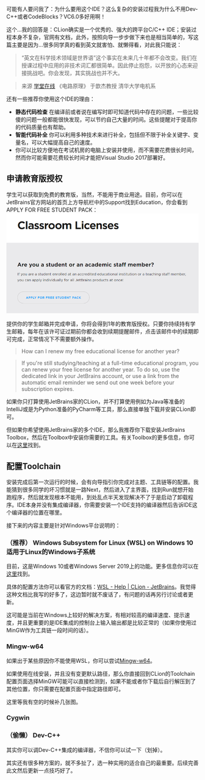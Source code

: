 可能有人要问我了：为什么要用这个IDE？这么复杂的安装过程我为什么不用Dev-C++或者CodeBlocks？VC6.0多好用啊！

这个...我的回答是：CLion确实是一个优秀的、强大的跨平台C/C++ IDE；安装过程本身不复杂，官网有文档，此外，按照向导一步步做下来也是相当简单的，写这篇主要是因为...很多同学真的看到英文就害怕、就懒得看，对此我只能说：

> “英文在科学技术领域是世界语”这个事实在未来几十年都不会改变。我们在授课过程中应用的非技术词汇都很简单。因此停止抱怨，以开放的心态来迎接挑战吧。你会发现，其实挑战也并不大。

> 来源 [学堂在线](http://www.xuetangx.com) 《电路原理》 于歆杰教授 清华大学电机系

还有一些推荐你使用这个IDE的理由：

- **静态代码检查** 在编译前或者说在编写时即可知道代码中存在的问题，一些比较傻的问题一般都能很快发现，可以节约自己大量的时间。这些提醒对于提高你的代码质量也有帮助。
- **智能代码补全** 你可以利用多种技术来进行补全，包括但不限于补全关键字、变量名，可以大幅提高自己的速度。
- 你可以比较方便地在考试机房的电脑上安装并使用，而不需要花费很长时间，然而你可能需要花费较长时间才能把Visual Studio 2017部署好。

## 申请教育版授权
学生可以获取到免费的教育版，当然，不能用于商业用途。目前，你可以在JetBrains官方网站的首页上方导航栏中的Support找到Education，你会看到APPLY FOR FREE STUDENT PACK：
![3-1.PNG](./img/3-1.PNG)

提供你的学生邮箱并完成申请，你将会得到1年的教育版授权。只要你持续持有学生邮箱，每年在该许可证过期前你都会收到续期提醒邮件，点击该邮件中的续期即可完成，正常情况下不需要额外操作。

> How can I renew my free educational license for another year?

> If you're still studying/teaching at a full-time educational program, you can renew your free license for another year. To do so, use the dedicated link in your JetBrains account, or use a link from the automatic email reminder we send out one week before your subscription expires.

如果你只打算使用JetBrains家的CLion，并不打算使用例如为Java等准备的IntelliJ或是为Python准备的PyCharm等工具，那么直接单独下载并安装CLion即可。

但如果你希望使用JetBrains家的多个IDE，那么我推荐你下载安装JetBrains Toolbox，然后在Toolbox中安装你需要的工具。有关Toolbox的更多信息，你可以在[这里](https://www.jetbrains.com/toolbox/app/)找到。

## 配置Toolchain
安装完成后第一次运行的时候，会有向导指引你完成对主题、工具链等的配置。我能猜到很多同学的坏习惯就是一路Next，然后进入了主界面，找到Run就想开始跑程序，然后就发现根本不能用，到处乱点半天发现解决不了于是启动了卸载程序。IDE本身并没有集成编译器，你需要安装一个IDE支持的编译器然后告诉IDE这个编译器的位置在哪里。

接下来的内容主要是针对Windows平台说明的：

### （推荐） Windows Subsystem for Linux (WSL) on Windows 10 适用于Linux的Windows子系统
目前，这是Windows 10或者Windows Server 2019上的功能。更多信息你可以在[这里](https://zh.wikipedia.org/wiki/%E9%80%82%E7%94%A8%E4%BA%8E_Linux_%E7%9A%84_Windows_%E5%AD%90%E7%B3%BB%E7%BB%9F)找到。

具体的配置方法你可以看官方的文档：[WSL - Help | CLion - JetBrains](https://www.jetbrains.com/help/clion/how-to-use-wsl-development-environment-in-clion.html)。我觉得这种文档比我写的好多了，这边暂时就不废话了，有问题的话再另行讨论或者更新。

这可能是当前在Windows上较好的解决方案，有相对较高的编译速度、提示速度，并且更重要的是IDE集成的控制台上输入输出都是比较正常的（如果你使用过MinGW作为工具链一段时间的话）。

### Mingw-w64
如果出于某些原因你不能使用WSL，你可以尝试[Mingw-w64](https://mingw-w64.org/)。

如果使用在线安装，并且没有变更默认路径，那么你直接回到CLion的Toolchain配置页面选择MinGW可能可以直接检测到，如果不能或者你下载后自行解压到了其他位置，你只需要在配置页面中指定路径即可。

这里等我有空的时候补几张图。

### Cygwin

### （偷懒） Dev-C++
其实你可以调Dev-C++集成的编译器，不信你可以试一下（划掉）。

其实还有很多种方案的，就不多扯了，选一种实用的适合自己的最重要。后续完善此文然后更新一点技巧好了。
